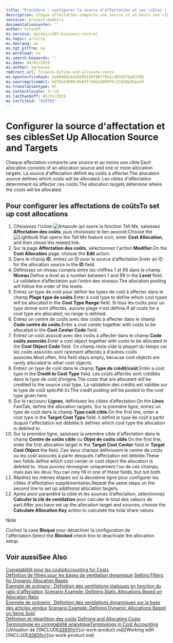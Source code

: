 ```yaml
---
title: "Procédure : configurer la source d'affectation et ses cibles | Microsoft Docs"
description: Chaque affectation comporte une source et au moins une cible. La source d'affectation définit les coûts à affecter. Les cibles d'affectation déterminent où affecter ces coûts.
services: project-madeira
documentationcenter: ''
author: SorenGP
ms.service: dynamics365-business-central
ms.topic: article
ms.devlang: na
ms.tgt_pltfrm: na
ms.workload: na
ms.search.keywords: ''
ms.date: 04/01/2019
ms.author: sgroespe
redirect_url: finance-define-and-allocate-costs
ms.openlocfilehash: 2e8040816ed5089188f06f76b2cd8f027ba83766
ms.sourcegitcommit: bd78a5d990c9e83174da1409076c22df8b35eafd
ms.translationtype: HT
ms.contentlocale: fr-CH
ms.lasthandoff: 03/31/2019
ms.locfileid: "929783"
---
```

# <a name="set-up-allocation-source-and-targets"></a><span data-ttu-id="72842-105">Configurer la source d'affectation et ses cibles</span><span class="sxs-lookup"><span data-stu-id="72842-105">Set Up Allocation Source and Targets</span></span>
<span data-ttu-id="72842-106">Chaque affectation comporte une source et au moins une cible.</span><span class="sxs-lookup"><span data-stu-id="72842-106">Each allocation consists of an allocation source and one or more allocation targets.</span></span> <span data-ttu-id="72842-107">La source d'affectation définit les coûts à affecter.</span><span class="sxs-lookup"><span data-stu-id="72842-107">The allocation source defines which costs will be allocated.</span></span> <span data-ttu-id="72842-108">Les cibles d'affectation déterminent où affecter ces coûts.</span><span class="sxs-lookup"><span data-stu-id="72842-108">The allocation targets determine where the costs will be allocated.</span></span>  

## <a name="to-set-up-cost-allocations"></a><span data-ttu-id="72842-109">Pour configurer les affectations de coûts</span><span class="sxs-lookup"><span data-stu-id="72842-109">To set up cost allocations</span></span>  
1.  <span data-ttu-id="72842-110">Choisissez l'icône ![Ampoule qui ouvre la fonction Tell Me](media/ui-search/search_small.png "Dites-moi ce que vous voulez faire"), saisissez **Affectation des coûts**, puis choisissez le lien associé.</span><span class="sxs-lookup"><span data-stu-id="72842-110">Choose the ![Lightbulb that opens the Tell Me feature](media/ui-search/search_small.png "Tell me what you want to do") icon, enter **Cost Allocation**, and then chose the related link.</span></span>  
2.  <span data-ttu-id="72842-111">Sur la page **Affectation des coûts**, sélectionnez l'action **Modifier**.</span><span class="sxs-lookup"><span data-stu-id="72842-111">On the **Cost Allocation** page, choose the **Edit** action.</span></span>  
3.  <span data-ttu-id="72842-112">Dans le champ **ID**, entrez un ID pour la source d’affectation.</span><span class="sxs-lookup"><span data-stu-id="72842-112">Enter an ID for the allocation source in the **ID** field.</span></span>  
4.  <span data-ttu-id="72842-113">Définissez un niveau compris entre les chiffres 1 et 99 dans le champ **Niveau**.</span><span class="sxs-lookup"><span data-stu-id="72842-113">Define a level as a number between 1 and 99 in the **Level** field.</span></span> <span data-ttu-id="72842-114">La validation d’affectation suit l’ordre des niveaux.</span><span class="sxs-lookup"><span data-stu-id="72842-114">The allocation posting will follow the order of the levels.</span></span>  
5.  <span data-ttu-id="72842-115">Entrez un type de coût pour définir les types de coût à affecter dans le champ **Plage type de coûts**.</span><span class="sxs-lookup"><span data-stu-id="72842-115">Enter a cost type to define which cost types will be allocated in the **Cost Type Range** field.</span></span> <span data-ttu-id="72842-116">Si tous les coûts pour un type donné sont affectés, aucune plage n'est définie.</span><span class="sxs-lookup"><span data-stu-id="72842-116">If all costs for a cost type are allocated, no range is defined.</span></span>  
6.  <span data-ttu-id="72842-117">Entrez un centre de coûts avec des coûts à affecter dans le champ **Code centre de coûts**.</span><span class="sxs-lookup"><span data-stu-id="72842-117">Enter a cost center together with costs to be allocated in the **Cost Center Code** field.</span></span>  
7.  <span data-ttu-id="72842-118">Entrez un coût associé avec des coûts à affecter dans le champ **Code coûts associés**.</span><span class="sxs-lookup"><span data-stu-id="72842-118">Enter a cost object together with costs to be allocated in the **Cost Object Code** field.</span></span> <span data-ttu-id="72842-119">Ce champ reste vide la plupart du temps car les coûts associés sont rarement affectés à d'autres coûts associés.</span><span class="sxs-lookup"><span data-stu-id="72842-119">Most often, this field stays empty, because cost objects are rarely allocated to other cost objects.</span></span>  
8.  <span data-ttu-id="72842-120">Entrez un type de coût dans le champ **Type de crédit/coût**.</span><span class="sxs-lookup"><span data-stu-id="72842-120">Enter a cost type in the **Credit to Cost Type** field.</span></span> <span data-ttu-id="72842-121">Les coûts affectés sont crédités dans le type de coût d’origine.</span><span class="sxs-lookup"><span data-stu-id="72842-121">The costs that are allocated will be credited to the source cost type.</span></span> <span data-ttu-id="72842-122">La validation des crédits est validée sur le type de coût spécifié ici.</span><span class="sxs-lookup"><span data-stu-id="72842-122">The credit posting will be posted to the cost type given here.</span></span>  
9. <span data-ttu-id="72842-123">Sur le raccourci **Lignes**, définissez les cibles d’affectation.</span><span class="sxs-lookup"><span data-stu-id="72842-123">On the **Lines** FastTab, define the allocation targets.</span></span> <span data-ttu-id="72842-124">Sur la première ligne, entrez un type de coût dans le champ **Type coût cible**.</span><span class="sxs-lookup"><span data-stu-id="72842-124">On the first line, enter a cost type in the **Target Cost Type** field.</span></span> <span data-ttu-id="72842-125">Il définit le type de coût à partir duquel l'affectation est débitée.</span><span class="sxs-lookup"><span data-stu-id="72842-125">It defines which cost type the allocation is debited to.</span></span>  
10. <span data-ttu-id="72842-126">Sur la première ligne, saisissez la première cible d'affectation dans le champ **Centre de coûts cible** ou **Objet de coûts cible**.</span><span class="sxs-lookup"><span data-stu-id="72842-126">On the first line, enter the first allocation target in the **Target Cost Center** field or **Target Cost Object** the field.</span></span> <span data-ttu-id="72842-127">Ces deux champs définissent le centre de coûts ou les coût associés à partir desquels l'affectation est débitée.</span><span class="sxs-lookup"><span data-stu-id="72842-127">These two fields define which cost center or cost object the allocation is debited to.</span></span> <span data-ttu-id="72842-128">Vous pouvez renseigner uniquement l'un de ces champs, mais pas les deux.</span><span class="sxs-lookup"><span data-stu-id="72842-128">You can only fill in one of these fields, but not both.</span></span>  
11. <span data-ttu-id="72842-129">Répétez les mêmes étapes sur la deuxième ligne pour configurer les cibles d'affectation supplémentaires.</span><span class="sxs-lookup"><span data-stu-id="72842-129">Repeat the same steps on the second line to set up additional allocation targets.</span></span>  
12. <span data-ttu-id="72842-130">Après avoir paramétré la cible et les sources d’affectation, sélectionnez **Calculer la clé de ventilation** pour calculer le total des valeurs de part.</span><span class="sxs-lookup"><span data-stu-id="72842-130">After you have set up the allocation target and sources, choose the **Calculate Allocation Key** action to calculate the total share values.</span></span>  

> [!NOTE]  
>  <span data-ttu-id="72842-131">Cochez la case **Bloqué** pour désactiver la configuration de l'affectation.</span><span class="sxs-lookup"><span data-stu-id="72842-131">Select the **Blocked** check box to deactivate the allocation setup.</span></span>  

## <a name="see-also"></a><span data-ttu-id="72842-132">Voir aussi</span><span class="sxs-lookup"><span data-stu-id="72842-132">See Also</span></span>  
[<span data-ttu-id="72842-133">Comptabilité pour les coûts</span><span class="sxs-lookup"><span data-stu-id="72842-133">Accounting for Costs</span></span>](finance-manage-cost-accounting.md)  
 <span data-ttu-id="72842-134">[Définition de filtres pour les bases de ventilation dynamique](finance-setting-filters-for-dynamic-allocation-bases.md) </span><span class="sxs-lookup"><span data-stu-id="72842-134">[Setting Filters for Dynamic Allocation Bases](finance-setting-filters-for-dynamic-allocation-bases.md) </span></span>  
 <span data-ttu-id="72842-135">[Exemple de scénario : Définition des ventilations statiques en fonction du ratio d'affectation](finance-scenario-example-defining-static-allocations-based-on-allocation-ratio.md) </span><span class="sxs-lookup"><span data-stu-id="72842-135">[Scenario Example: Defining Static Allocations Based on Allocation Ratio](finance-scenario-example-defining-static-allocations-based-on-allocation-ratio.md) </span></span>  
 <span data-ttu-id="72842-136">[Exemple de scénario : Définition des ventilations dynamiques sur la base des articles vendus](finance-scenario-example-defining-dynamic-allocations-based-on-items-sold.md) </span><span class="sxs-lookup"><span data-stu-id="72842-136">[Scenario Example: Defining Dynamic Allocations Based on Items Sold](finance-scenario-example-defining-dynamic-allocations-based-on-items-sold.md) </span></span>  
 <span data-ttu-id="72842-137">[Définition et répartition des coûts](finance-define-and-allocate-costs.md) </span><span class="sxs-lookup"><span data-stu-id="72842-137">[Defining and Allocating Costs](finance-define-and-allocate-costs.md) </span></span>  
 [<span data-ttu-id="72842-138">Terminologie en comptabilité analytique</span><span class="sxs-lookup"><span data-stu-id="72842-138">Terminology in Cost Accounting</span></span>](finance-terminology-in-cost-accounting.md)  
 <span data-ttu-id="72842-139">[Utilisation de [!INCLUDE[d365fin](includes/d365fin_md.md)]](ui-work-product.md)</span><span class="sxs-lookup"><span data-stu-id="72842-139">[Working with [!INCLUDE[d365fin](includes/d365fin_md.md)]](ui-work-product.md)</span></span>
